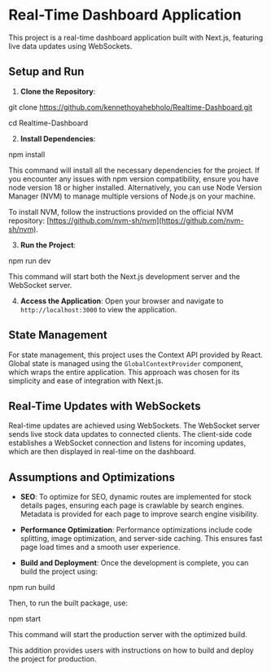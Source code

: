 # Real-Time Dashboard Application

This project is a real-time dashboard application built with Next.js, featuring live data updates using WebSockets.

## Setup and Run

1. **Clone the Repository**:

git clone https://github.com/kennethoyahebholo/Realtime-Dashboard.git

cd Realtime-Dashboard

2. **Install Dependencies**:

npm install

This command will install all the necessary dependencies for the project. If you encounter any issues with npm version compatibility, ensure you have node version 18 or higher installed. Alternatively, you can use Node Version Manager (NVM) to manage multiple versions of Node.js on your machine.

To install NVM, follow the instructions provided on the official NVM repository: [https://github.com/nvm-sh/nvm](https://github.com/nvm-sh/nvm).

3. **Run the Project**:

npm run dev

This command will start both the Next.js development server and the WebSocket server.

4. **Access the Application**:
   Open your browser and navigate to `http://localhost:3000` to view the application.

## State Management

For state management, this project uses the Context API provided by React. Global state is managed using the `GlobalContextProvider` component, which wraps the entire application. This approach was chosen for its simplicity and ease of integration with Next.js.

## Real-Time Updates with WebSockets

Real-time updates are achieved using WebSockets. The WebSocket server sends live stock data updates to connected clients. The client-side code establishes a WebSocket connection and listens for incoming updates, which are then displayed in real-time on the dashboard.

## Assumptions and Optimizations

- **SEO**: To optimize for SEO, dynamic routes are implemented for stock details pages, ensuring each page is crawlable by search engines. Metadata is provided for each page to improve search engine visibility.

- **Performance Optimization**: Performance optimizations include code splitting, image optimization, and server-side caching. This ensures fast page load times and a smooth user experience.

- **Build and Deployment**: Once the development is complete, you can build the project using:

npm run build

Then, to run the built package, use:

npm start

This command will start the production server with the optimized build.

This addition provides users with instructions on how to build and deploy the project for production.
